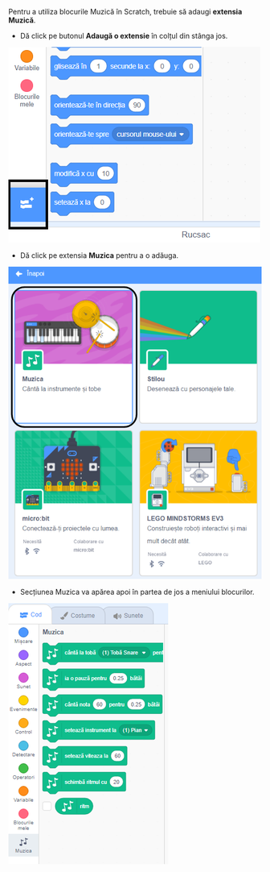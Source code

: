 Pentru a utiliza blocurile Muzică în Scratch, trebuie să adaugi **extensia Muzică**.

+ Dă click pe butonul **Adaugă o extensie** în colțul din stânga jos.

![butonul de adaugă extensie evidențiat](images/add-extension-annotated.png)

+ Dă click pe extensia **Muzica** pentru a o adăuga.

![extensie muzică evidențiată](images/click-music-annotated.png)

+ Secțiunea Muzica va apărea apoi în partea de jos a meniului blocurilor.

![blocuri din extensia Muzica](images/music-extension-blocks.png)